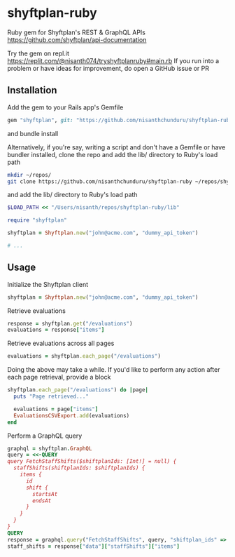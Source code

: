 # shyftplan-ruby

Ruby gem for Shyftplan's REST & GraphQL APIs https://github.com/shyftplan/api-documentation

Try the gem on repl.it https://replit.com/@nisanth074/tryshyftplanruby#main.rb If you run into a problem or have ideas for improvement, do open a GitHub issue or PR

## Installation

Add the gem to your Rails app's Gemfile

```ruby
gem "shyftplan", git: "https://github.com/nisanthchunduru/shyftplan-ruby", branch: "main"
```

and bundle install

Alternatively, if you're say, writing a script and don't have a Gemfile or have bundler installed, clone the repo and add the lib/ directory to Ruby's load path

```bash
mkdir ~/repos/
git clone https://github.com/nisanthchunduru/shyftplan-ruby ~/repos/shyftplan-ruby
```

and add the lib/ directory to Ruby's load path

```ruby
$LOAD_PATH << "/Users/nisanth/repos/shyftplan-ruby/lib"

require "shyftplan"

shyftplan = Shyftplan.new("john@acme.com", "dummy_api_token")

# ...
```

## Usage

Initialize the Shyftplan client

```ruby
shyftplan = Shyftplan.new("john@acme.com", "dummy_api_token")
```

Retrieve evaluations

```ruby
response = shyftplan.get("/evaluations")
evaluations = response["items"]
```

Retrieve evaluations across all pages

```ruby
evaluations = shyftplan.each_page("/evaluations")
```

Doing the above may take a while. If you'd like to perform any action after each page retrieval, provide a block

```ruby
shyftplan.each_page("/evaluations") do |page|
  puts "Page retrieved..."

  evaluations = page["items"]
  EvaluationsCSVExport.add(evaluations)
end
```

Perform a GraphQL query

```ruby
graphql = shyftplan.GraphQL
query = <<-QUERY
query FetchStaffShifts($shiftplanIds: [Int!] = null) {
  staffShifts(shiftplanIds: $shiftplanIds) {
    items {
      id
      shift {
        startsAt
        endsAt
      }
    }
  }
}
QUERY
response = graphql.query("FetchStaffShifts", query, "shiftplan_ids" => [8])
staff_shifts = response["data"]["staffShifts"]["items"]
```
